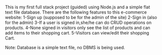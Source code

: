 This is my first full stack project (guided) using Node.js and a simple flat text file database. 
There are the following features to this e-commerce website: 
1-Sign up (supposed to be for the admin of the site) 
2-Sign in (also for the admin) 
3-If a user is signed in,she/he can do CRUD operations on products. 
4-None signed in visitors only see the list of products and can add items to their shopping cart. 
5-Visitors can view/edit their shopping Cart.

Note: Database is a simple text file, no DBMS is being used.
